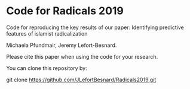 # Code for Radicals 2019

Code for reproducing the key results of our paper: Identifying predictive features of islamist radicalization

Michaela Pfundmair, Jeremy Lefort-Besnard.

Please cite this paper when using the code for your research.

You can clone this repository by:

git clone https://github.com/JLefortBesnard/Radicals2019.git


